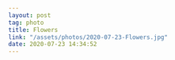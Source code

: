```yaml
---
layout: post
tag: photo
title: Flowers
link: "/assets/photos/2020-07-23-Flowers.jpg"
date: 2020-07-23 14:34:52
---
```

